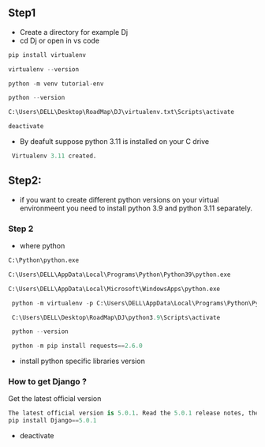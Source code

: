 
## Step1
- Create a directory for example Dj
- cd Dj or open in vs code

```python 
pip install virtualenv
```
```python 
virtualenv --version
```
```python
python -m venv tutorial-env
```
```python
python --version
```
```python
C:\Users\DELL\Desktop\RoadMap\DJ\virtualenv.txt\Scripts\activate
```
```python
deactivate
```
- By deafult suppose python 3.11 is installed on your C drive
```python
 Virtualenv 3.11 created.
```

## Step2:
- if you want to create different python versions on your virtual environmeent you need to install python 3.9 and python 3.11 separately.
### Step 2
- where python
```python
C:\Python\python.exe
```
```python
C:\Users\DELL\AppData\Local\Programs\Python\Python39\python.exe
```
```python
C:\Users\DELL\AppData\Local\Microsoft\WindowsApps\python.exe
```
```python
 python -m virtualenv -p C:\Users\DELL\AppData\Local\Programs\Python\Python39\python.exe python3.9
```
```python
 C:\Users\DELL\Desktop\RoadMap\DJ\python3.9\Scripts\activate
```
```python
 python --version
```
```python
 python -m pip install requests==2.6.0
```
- install python specific libraries version
### How to get Django ?
Get the latest official version
```python
The latest official version is 5.0.1. Read the 5.0.1 release notes, then install it with pip:
pip install Django==5.0.1
```
- deactivate

